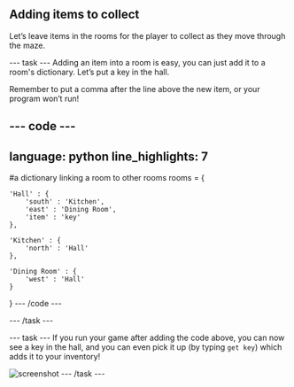## Adding items to collect

Let’s leave items in the rooms for the player to collect as they move through the maze.

--- task ---
Adding an item into a room is easy, you can just add it to a room's dictionary. Let’s put a key in the hall.

Remember to put a comma after the line above the new item, or your program won’t run!

--- code ---
---
language: python
line_highlights: 7
---
#a dictionary linking a room to other rooms
rooms = {

    'Hall' : {
        'south' : 'Kitchen',
        'east' : 'Dining Room',
        'item' : 'key'
    },

    'Kitchen' : {
        'north' : 'Hall'
    },

    'Dining Room' : {
        'west' : 'Hall'
    }

}
--- /code ---

--- /task ---

--- task ---
If you run your game after adding the code above, you can now see a key in the hall, and you can even pick it up (by typing `get key`) which adds it to your inventory!

![screenshot](images/rpg-key-test.png)
--- /task ---
